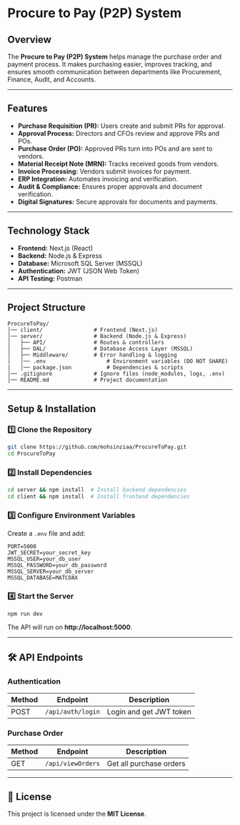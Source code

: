 # Procure to Pay (P2P) System

## Overview
The **Procure to Pay (P2P) System** helps manage the purchase order and payment process. It makes purchasing easier, improves tracking, and ensures smooth communication between departments like Procurement, Finance, Audit, and Accounts.

---

## Features
- **Purchase Requisition (PR):** Users create and submit PRs for approval.
- **Approval Process:** Directors and CFOs review and approve PRs and POs.
- **Purchase Order (PO):** Approved PRs turn into POs and are sent to vendors.
- **Material Receipt Note (MRN):** Tracks received goods from vendors.
- **Invoice Processing:** Vendors submit invoices for payment.
- **ERP Integration:** Automates invoicing and verification.
- **Audit & Compliance:** Ensures proper approvals and document verification.
- **Digital Signatures:** Secure approvals for documents and payments.

---

## Technology Stack
- **Frontend:** Next.js (React)
- **Backend:** Node.js & Express
- **Database:** Microsoft SQL Server (MSSQL)
- **Authentication:** JWT (JSON Web Token)
- **API Testing:** Postman

---

## Project Structure
```
ProcureToPay/
│── client/                # Frontend (Next.js)
│── server/                # Backend (Node.js & Express)
│   ├── API/               # Routes & controllers
│   ├── DAL/               # Database Access Layer (MSSQL)
│   ├── Middleware/        # Error handling & logging
|   │── .env                   # Environment variables (DO NOT SHARE)
|   │── package.json           # Dependencies & scripts
│── .gitignore             # Ignore files (node_modules, logs, .env)
│── README.md              # Project documentation
```

---

## Setup & Installation
### 1️⃣ Clone the Repository
```sh
git clone https://github.com/mohsinziaa/ProcureToPay.git
cd ProcureToPay
```
### 2️⃣ Install Dependencies
```sh
cd server && npm install  # Install backend dependencies
cd client && npm install  # Install frontend dependencies
```
### 3️⃣ Configure Environment Variables
Create a `.env` file and add:
```
PORT=5000
JWT_SECRET=your_secret_key
MSSQL_USER=your_db_user
MSSQL_PASSWORD=your_db_password
MSSQL_SERVER=your_db_server
MSSQL_DATABASE=MATCOAX
```
### 4️⃣ Start the Server
```sh
npm run dev
```
The API will run on **http://localhost:5000**.

---

## 🛠 API Endpoints
### **Authentication**
| Method | Endpoint         | Description                  |
|--------|-----------------|------------------------------|
| POST   | `/api/auth/login` | Login and get JWT token      |

### **Purchase Order**
| Method | Endpoint         | Description                 |
|--------|-----------------|-----------------------------|
| GET    | `/api/viewOrders` | Get all purchase orders     |

---

## 📄 License
This project is licensed under the **MIT License**.
